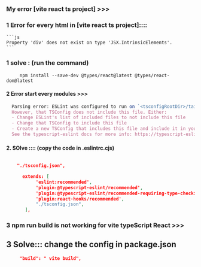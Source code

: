 ###  My error [vite react ts project] >>>

### 1 Error for every html in [vite react ts project]::::
    ```js
    Property 'div' does not exist on type 'JSX.IntrinsicElements'.
    ```

### 1 solve : (run the command)

 ```      npm install --save-dev @types/react@latest @types/react-dom@latest ```

#### 2 Error start every modules >>>

  ```js
    Parsing error: ESLint was configured to run on `<tsconfigRootDir>/tailwind.config.js` using `parserOptions.project`: <tsconfigRootDir>/tsconfig.json
    However, that TSConfig does not include this file. Either:
    - Change ESLint's list of included files to not include this file
    - Change that TSConfig to include this file
    - Create a new TSConfig that includes this file and include it in your parserOptions.project
    See the typescript-eslint docs for more info: https://typescript-eslint.io/linting/troubleshooting#i-get-errors-telling-me-eslint-was-configured-to-run--however-that-tsconfig-does-not--none-of-those-tsconfigs-include-this-filees
  ```

#### 2. SOlve :::: (copy the code in .eslintrc.cjs)

 ```json
 
     "./tsconfig.json",

       extends: [
            'eslint:recommended',
            'plugin:@typescript-eslint/recommended',
            'plugin:@typescript-eslint/recommended-requiring-type-checking',
            'plugin:react-hooks/recommended',
            "./tsconfig.json",
        ],

 ```

### 3 npm run build is not working for vite typeScript React >>>
##  3 Solve::: change the config in package.json

```json
     "build": " vite build",
```